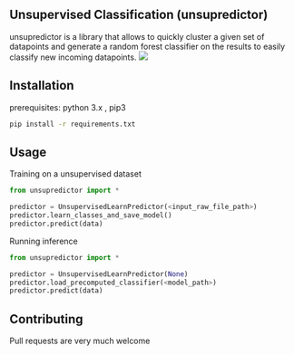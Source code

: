 ## Unsupervised Classification (unsupredictor)

unsupredictor is a library that allows to quickly cluster a given set of datapoints and generate a random forest classifier on the results to easily classify new incoming datapoints.
![](cluster.gif)
## Installation

prerequisites:
python 3.x , pip3
```bash
pip install -r requirements.txt
```

## Usage
Training on a unsupervised dataset
```python
from unsupredictor import *

predictor = UnsupervisedLearnPredictor(<input_raw_file_path>)
predictor.learn_classes_and_save_model()
predictor.predict(data)
```
Running inference
```python
from unsupredictor import *

predictor = UnsupervisedLearnPredictor(None)
predictor.load_precomputed_classifier(<model_path>)
predictor.predict(data)
```
## Contributing
Pull requests are very much welcome
